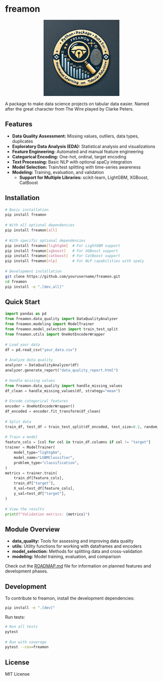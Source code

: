 # freamon

<p align="center">
  <img src="package_logo.webp" alt="Freamon Logo" width="250"/>
</p>

A package to make data science projects on tabular data easier. Named after the great character from The Wire played by Clarke Peters.

## Features

- **Data Quality Assessment:** Missing values, outliers, data types, duplicates
- **Exploratory Data Analysis (EDA):** Statistical analysis and visualizations
- **Feature Engineering:** Automated and manual feature engineering
- **Categorical Encoding:** One-hot, ordinal, target encoding
- **Text Processing:** Basic NLP with optional spaCy integration
- **Model Selection:** Train/test splitting with time-series awareness
- **Modeling:** Training, evaluation, and validation
  - **Support for Multiple Libraries:** scikit-learn, LightGBM, XGBoost, CatBoost

## Installation

```bash
# Basic installation
pip install freamon

# With all optional dependencies
pip install freamon[all]

# With specific optional dependencies
pip install freamon[lightgbm]  # For LightGBM support
pip install freamon[xgboost]   # For XGBoost support
pip install freamon[catboost]  # For CatBoost support
pip install freamon[nlp]       # For NLP capabilities with spaCy

# Development installation
git clone https://github.com/yourusername/freamon.git
cd freamon
pip install -e ".[dev,all]"
```

## Quick Start

```python
import pandas as pd
from freamon.data_quality import DataQualityAnalyzer
from freamon.modeling import ModelTrainer
from freamon.model_selection import train_test_split
from freamon.utils import OneHotEncoderWrapper

# Load your data
df = pd.read_csv("your_data.csv")

# Analyze data quality
analyzer = DataQualityAnalyzer(df)
analyzer.generate_report("data_quality_report.html")

# Handle missing values
from freamon.data_quality import handle_missing_values
df_clean = handle_missing_values(df, strategy="mean")

# Encode categorical features
encoder = OneHotEncoderWrapper()
df_encoded = encoder.fit_transform(df_clean)

# Split data
train_df, test_df = train_test_split(df_encoded, test_size=0.2, random_state=42)

# Train a model
feature_cols = [col for col in train_df.columns if col != "target"]
trainer = ModelTrainer(
    model_type="lightgbm",
    model_name="LGBMClassifier",
    problem_type="classification",
)
metrics = trainer.train(
    train_df[feature_cols],
    train_df["target"],
    X_val=test_df[feature_cols],
    y_val=test_df["target"],
)

# View the results
print(f"Validation metrics: {metrics}")
```

## Module Overview

- **data_quality:** Tools for assessing and improving data quality
- **utils:** Utility functions for working with dataframes and encoders
- **model_selection:** Methods for splitting data and cross-validation
- **modeling:** Model training, evaluation, and comparison

Check out the [ROADMAP.md](ROADMAP.md) file for information on planned features and development phases.

## Development

To contribute to freamon, install the development dependencies:

```bash
pip install -e ".[dev]"
```

Run tests:

```bash
# Run all tests
pytest

# Run with coverage
pytest --cov=freamon
```

## License

MIT License